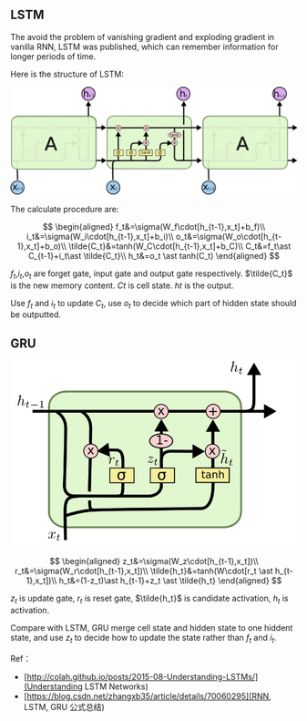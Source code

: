 <!--
.. title: LSTM and GRU
.. slug: lstm-and-gru
.. date: 2018-04-22 23:27:45 UTC+08:00
.. tags: mathjax
.. category: 
.. link: 
.. description: 
.. type: text
-->

## LSTM

The avoid the problem of vanishing gradient and exploding gradient in vanilla RNN, LSTM was published, which can remember information for longer periods of time.

Here is the structure of LSTM:

![LSTM](/images/LSTM_LSTM.png)

The calculate procedure are:

<div>

$$
\begin{aligned}
f_t&=\sigma(W_f\cdot[h_{t-1},x_t]+b_f)\\
i_t&=\sigma(W_i\cdot[h_{t-1},x_t]+b_i)\\
o_t&=\sigma(W_o\cdot[h_{t-1},x_t]+b_o)\\
\tilde{C_t}&=tanh(W_C\cdot[h_{t-1},x_t]+b_C)\\
C_t&=f_t\ast C_{t-1}+i_t\ast \tilde{C_t}\\
h_t&=o_t \ast tanh(C_t)
\end{aligned}
$$

</div>

$f_t$,$i_t$,$o_t$ are forget gate, input gate and output gate respectively. $\tilde{C_t}$ is the new memory content. $Ct$ is cell state. $ht$ is the output. 

Use $f_t$ and $i_t$ to update $C_t$, use $o_t$ to decide which part of hidden state should be outputted.

## GRU

![LSTM](/images/LSTM_GRU.png)

<div>

$$
\begin{aligned}
z_t&=\sigma(W_z\cdot[h_{t-1},x_t])\\
r_t&=\sigma(W_r\cdot[h_{t-1},x_t])\\
\tilde{h_t}&=tanh(W\cdot[r_t \ast h_{t-1},x_t])\\
h_t&=(1-z_t)\ast h_{t-1}+z_t \ast \tilde{h_t}
\end{aligned}
$$

</div>

$z_t$ is update gate, $r_t$ is reset gate, $\tilde{h_t}$ is candidate activation, $h_t$ is activation.

Compare with LSTM, GRU merge cell state and hidden state to one hiddent state, and use $z_t$ to decide how to update the state rather than $f_t$ and $i_t$.

Ref：

- [http://colah.github.io/posts/2015-08-Understanding-LSTMs/](Understanding LSTM Networks)
- [https://blog.csdn.net/zhangxb35/article/details/70060295](RNN, LSTM, GRU 公式总结)

